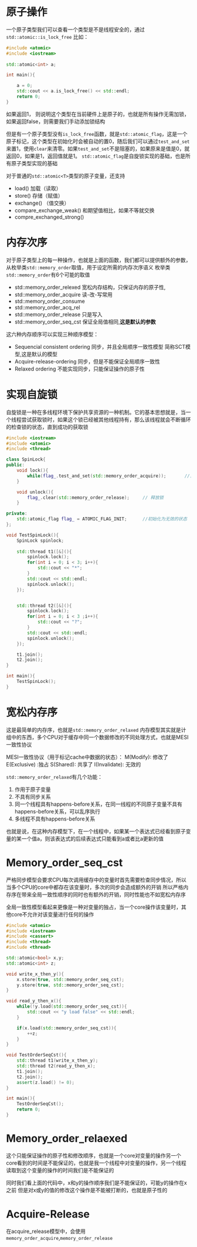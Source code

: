 # 原子操作
一个原子类型我们可以查看一个类型是不是线程安全的，通过`std::atomic::is_lock_free`
比如：
```c++
#include <atomic>
#include <iostream>
  
std::atomic<int> a;

int main(){

    a = 0;
    std::cout << a.is_lock_free() << std::endl;
    return 0;
}
```
如果返回1， 则说明这个类型在当前硬件上是原子的，也就是所有操作无需加锁，如果返回false，则需要我们手动添加锁结构

但是有一个原子类型没有`is_lock_free`函数，就是`std::atomic_flag`，这是一个原子标记，这个类型在初始化时会被自动的置0，随后我们可以通过`test_and_set`来置1，使用`clear`来清零。如果`test_and_set`不是阻塞的，如果原来是值是0，就返回0，如果是1，返回值就是1。
`std::atomic_flag`是自旋锁实现的基础，也是所有原子类型实现的基础

对于普通的`std::atomic<T>`类型的原子变量，还支持
* load()            加载（读取）
* store()          存储（赋值）
* exchange()      （值交换）
* compare_exchange_weak()      和期望值相比，如果不等就交换
* compre_exchanged_strong()

# 内存次序
对于原子类型上的每一种操作，也就是上面的函数，我们都可以提供额外的参数，从枚举类`std::memory_order`取值，用于设定所需的内存次序语义
枚举类`std::memory_order`有6个可能的取值
* std::memory_order_relexed     宽松内存结构，只保证内存的原子性,
* std::memory_order_acquire   读-改-写常用
* std::memory_order_consume
* std::memory_order_acq_rel
* std::memory_order_release   只是写入
* std::memory_order_seq_cst      保证全局值相同,**这是默认的参数**

这六种内存顺序可以实现三种顺序模型：
* Sequencial consistent ordering 同步，并且全局顺序一致性模型 简称SCT模型,这是默认的模型
*  Acquire-release-ordering 同步，但是不能保证全局顺序一致性
* Relaxed ordering 不能实现同步，只能保证操作的原子性

# 实现自旋锁
自旋锁是一种在多线程环境下保护共享资源的一种机制。它的基本思想就是，当一个线程尝试获取锁时，如果这个锁已经被其他线程持有，那么该线程就会不断循环的检查锁的状态，直到成功的获取锁
```C++
#include <iostream>
#include <atomic>
#include <thread>

class SpinLock{
public:
    void lock(){
        while(flag_.test_and_set(std::memory_order_acquire));       //自旋等待，直到成功获取锁
    }

    void unlock(){
        flag_.clear(std::memory_order_release);     // 释放锁
    }

private:
    std::atomic_flag flag_ = ATOMIC_FLAG_INIT;      //初始化为无效的状态
};

void TestSpinLock(){
    SpinLock spinlock;
    
    std::thread t1([&](){
        spinlock.lock();
        for(int i = 0; i < 3; i++){
            std::cout << "*";           
        }
        std::cout << std::endl;
        spinlock.unlock();
    });


    std::thread t2([&](){
        spinlock.lock();
        for(int i = 0; i < 3 ;i++){
            std::cout << "?";
        }
        std::cout << std::endl;
        spinlock.unlock();
    });

    t1.join();
    t2.join();
}

int main(){
    TestSpinLock();
}
```

# 宽松内存序
这是最简单的内存序，也就是`std::memory_order_relaxed`
内存模型其实就是计组中的东西，多个CPU对于缓存中同一个数据修改的不同处理方式，也就是MESI一致性协议

MESI一致性协议（用于标记cache中数据的状态）：
M(Modify): 修改了
E(Exclusive) :独占
S(Shared): 共享了
I(Invalidate): 无效的

`std::memory_order_relaxed`有几个功能：
1. 作用于原子变量
2. 不具有同步关系
3. 同一个线程具有happens-before关系，在同一线程的不同原子变量不具有happens-before关系，可以乱序执行
4. 多线程不具有happens-before关系

也就是说，在这种内存模型下，在一个线程中，如果某一个表达式已经看到原子变量的某一个值a，则该表达式的后续表达式只能看到a或者比a更新的值

# Memory_order_seq_cst
严格同步模型会要求CPU每次调用缓存中的变量时首先需要检查同步情况，所以当多个CPU的core中都存在该变量时，多次的同步会造成额外的开销
所以严格内存序在带来全局一致性顺序的同时也有额外的开销，同时性能也不如宽松内存序

全局一致性模型看起来更像是一种对变量的独占，当一个core操作该变量时，其他core不允许对该变量进行任何的操作

```C++
#include <atomic>
#include <iostream>
#include <cassert>
#include <thread>
#include <thread>

std::atomic<bool> x,y;
std::atomic<int> z;

void write_x_then_y(){
    x.store(true, std::memory_order_seq_cst);
    y.store(true, std::memory_order_seq_cst);
}

void read_y_then_x(){
    while(!y.load(std::memory_order_seq_cst)){
        std::cout << "y load false" << std::endl;
    }

    if(x.load(std::memory_order_seq_cst)){
        ++z;
    }
}

void TestOrderSeqCst(){
    std::thread t1(write_x_then_y);
    std::thread t2(read_y_then_x);
    t1.join();
    t2.join();
    assert(z.load() != 0);
}

int main(){
    TestOrderSeqCst();
    return 0;
}
```
# Memory_order_relaexed
这个只能保证操作的原子性和修改顺序，也就是一个core对变量的操作另一个core看到的时间是不能保证的，也就是我一个线程中对变量的操作，另一个线程读取到这个变量的操作的时间我们是不能保证的

同时我们看上面的代码中，x和y的操作顺序我们是不能保证的，可能y的操作在x之前
但是对x或y的值的修改这个操作是不能被打断的，也就是原子性的

# Acquire-Release
在acquire_release模型中，会使用`memory_order_acquire`,`memory_order_release`
